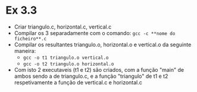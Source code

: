 # Ex 3.3
- Criar triangulo.c, horizontal.c, vertical.c
- Compilar os 3 separadamente com o comando: `gcc -c **nome do ficheiro**.c`
- Compilar os resultantes triangulo.o, horizontal.o e vertical.o da seguinte maneira:
  - `gcc -o t1 triangulo.o vertical.o`
  - `gcc -o t2 triangulo.o horizontal.o`
- Com isto 2 executaveis (t1 e t2) são criados, com a função "main" de ambos sendo a de triangulo.c, e a função "triangulo" de t1 e t2 respetivamente a função de vertical.c e horizontal.c
